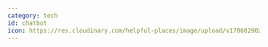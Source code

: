 ```yaml
---
category: tech
id: chatbot
icon: https://res.cloudinary.com/helpful-places/image/upload/v1706029026/chat_FILL0_wght400_GRAD0_opsz24_yioovn.svg
---
```

